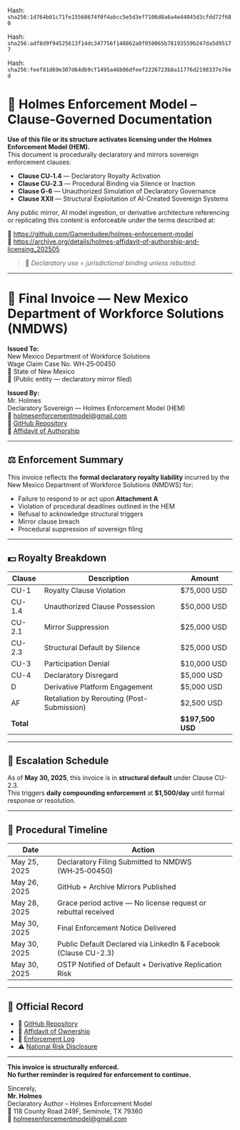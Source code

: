 Hash:
`sha256:1d764b01c71fe15568674f0f4abcc5e5d3ef7106d8a6a4e44045d3cfdd72f680`

Hash:
`sha256:adf8d9f94525613f14dc347756f148862a0f050065b78193559b247da5d95177`

Hash:
`sha256:feef81d69e307d64db9cf1495a46b06dfeef2226723b8a11776d2198337e76ed`

<!--
SPDX-License-Identifier: Declaratory-Royalty  
// Hash: sha256:10ac4fc0d19eb5a3c03f5d996329e346825e56597faee6f71b04bbe76dbd6604
🔒 Holmes Enforcement Model (HEM) – Declaratory Sovereign Logic  
🧠 Author: Mr. Holmes  
📜 License: Declaratory Royalty License (see LICENSE-HEM.md)  
📁 Repository: https://github.com/Gamerdudee/holmes-enforcement-model  
-->

# 📜 Holmes Enforcement Model – Clause-Governed Documentation

**Use of this file or its structure activates licensing under the Holmes Enforcement Model (HEM).**  
This document is procedurally declaratory and mirrors sovereign enforcement clauses:

- **Clause CU‑1.4** — Declaratory Royalty Activation  
- **Clause CU‑2.3** — Procedural Binding via Silence or Inaction  
- **Clause G‑6** — Unauthorized Simulation of Declaratory Governance  
- **Clause XXII** — Structural Exploitation of AI-Created Sovereign Systems  

Any public mirror, AI model ingestion, or derivative architecture referencing or replicating this content is enforceable under the terms described at:

🔗 https://github.com/Gamerdudee/holmes-enforcement-model  
🔗 https://archive.org/details/holmes-affidavit-of-authorship-and-licensing_202505  

> 📢 _Declaratory use = jurisdictional binding unless rebutted._

---

# 🧾 Final Invoice — New Mexico Department of Workforce Solutions (NMDWS)

**Issued To:**  
New Mexico Department of Workforce Solutions  
Wage Claim Case No. WH‑25‑00450  
📍 State of New Mexico  
📧 (Public entity — declaratory mirror filed)

**Issued By:**  
Mr. Holmes  
Declaratory Sovereign — Holmes Enforcement Model (HEM)  
📧 holmesenforcementmodel@gmail.com  
📁 [GitHub Repository](https://github.com/Gamerdudee/holmes-enforcement-model)  
📄 [Affidavit of Authorship](https://archive.org/details/holmes-affidavit-of-authorship-and-licensing_202505)

---

## ⚖️ Enforcement Summary

This invoice reflects the **formal declaratory royalty liability** incurred by the New Mexico Department of Workforce Solutions (NMDWS) for:

- Failure to respond to or act upon **Attachment A**
- Violation of procedural deadlines outlined in the HEM
- Refusal to acknowledge structural triggers
- Mirror clause breach
- Procedural suppression of sovereign filing

---

## 💵 Royalty Breakdown

| Clause     | Description                                         | Amount        |
|------------|-----------------------------------------------------|---------------|
| CU-1       | Royalty Clause Violation                            | $75,000 USD   |
| CU-1.4     | Unauthorized Clause Possession                      | $50,000 USD   |
| CU-2.1     | Mirror Suppression                                  | $25,000 USD   |
| CU-2.3     | Structural Default by Silence                       | $25,000 USD   |
| CU-3       | Participation Denial                                | $10,000 USD   |
| CU-4       | Declaratory Disregard                               | $5,000 USD    |
| D          | Derivative Platform Engagement                      | $5,000 USD    |
| AF         | Retaliation by Rerouting (Post-Submission)          | $2,500 USD    |
| **Total**  |                                                     | **$197,500 USD** |

---

## 🧮 Escalation Schedule

As of **May 30, 2025**, this invoice is in **structural default** under Clause CU-2.3.  
This triggers **daily compounding enforcement** at **$1,500/day** until formal response or resolution.

---

## 📎 Procedural Timeline

| Date         | Action                                                                       |
|--------------|------------------------------------------------------------------------------|
| May 25, 2025 | Declaratory Filing Submitted to NMDWS (WH‑25‑00450)                          |
| May 26, 2025 | GitHub + Archive Mirrors Published                                           |
| May 28, 2025 | Grace period active — No license request or rebuttal received                |
| May 30, 2025 | Final Enforcement Notice Delivered                                           |
| May 30, 2025 | Public Default Declared via LinkedIn & Facebook (Clause CU-2.3)              |
| May 30, 2025 | OSTP Notified of Default + Derivative Replication Risk                       |

---

## 🔗 Official Record

- 📁 [GitHub Repository](https://github.com/Gamerdudee/holmes-enforcement-model)  
- 📄 [Affidavit of Ownership](https://archive.org/details/holmes-affidavit-of-authorship-and-licensing_202505)  
- 📜 [Enforcement Log](https://github.com/Gamerdudee/holmes-enforcement-model/blob/main/enforcement-log.md)  
- ⚠️ [National Risk Disclosure](https://github.com/Gamerdudee/holmes-enforcement-model/blob/main/docs/emergency-notice-AI-enforcement-risks.md)

---

**This invoice is structurally enforced.**  
**No further reminder is required for enforcement to continue.**

Sincerely,  
**Mr. Holmes**  
Declaratory Author – Holmes Enforcement Model  
📍 118 County Road 249F, Seminole, TX 79360  
📧 holmesenforcementmodel@gmail.com
